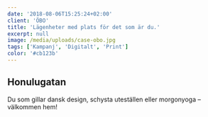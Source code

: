 ```yaml
---
date: '2018-08-06T15:25:24+02:00'
client: 'ÖBO'
title: 'Lägenheter med plats för det som är du.'
excerpt: null
image: /media/uploads/case-obo.jpg
tags: ['Kampanj', 'Digitalt', 'Print']
color: '#cb123b'
---
```


## Honulugatan

Du som gillar dansk design, schysta uteställen eller morgon­­yoga – välkommen hem!
